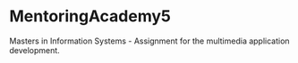 # MentoringAcademy5
Masters in Information Systems - Assignment for the multimedia application development.
